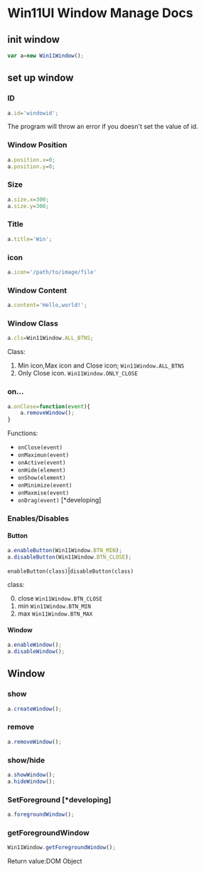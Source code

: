# Win11UI Window Manage Docs

## init window

```js
var a=new Win11Window();
```

## set up window
### ID
```js
a.id='windowid';
```
The program will throw an error if you doesn't set the value of id.

### Window Position
```js
a.position.x=0;
a.position.y=0;
```
### Size
```js
a.size.x=300;
a.size.y=300;
```
### Title
```js
a.title='Win';
```
### icon
```js
a.icon='/path/to/image/file'
```
### Window Content
```js
a.content='Hello,world!';
```
### Window Class
```js
a.cls=Win11Window.ALL_BTNS;
```
Class:
1. Min icon,Max icon and Close icon;  `Win11Window.ALL_BTNS`
2. Only Close icon. `Win11Window.ONLY_CLOSE`

### on...
```js
a.onClose=function(event){
    a.removeWindow();
}
```
Functions:
* `onClose(event)`
* `onMaximun(event)`
* `onActive(event)`
* `onHide(element)`
* `onShow(element)`
* `onMinimize(event)`
* `onMaxmise(event)`
* `onDrag(event)` [*developing]

### Enables/Disables
#### Button
```js
a.enableButton(Win11Window.BTN_MIN);
a.disableButton(Win11Window.BTN_CLOSE);
```
`enableButton(class)`|`disableButton(class)`

class:

0. close `Win11Window.BTN_CLOSE`
1. min `Win11Window.BTN_MIN`
2. max `Win11Window.BTN_MAX`

#### Window
```js
a.enableWindow();
a.disableWindow();
```

## Window
### show
```js
a.createWindow();
```
### remove
```js
a.removeWindow();
```
### show/hide
```js
a.showWindow();
a.hideWindow();
```
### SetForeground [*developing]
```js
a.foregroundWindow();
```
### getForegroundWindow
```js
Win11Window.getForegroundWindow();
```
Return value:DOM Object